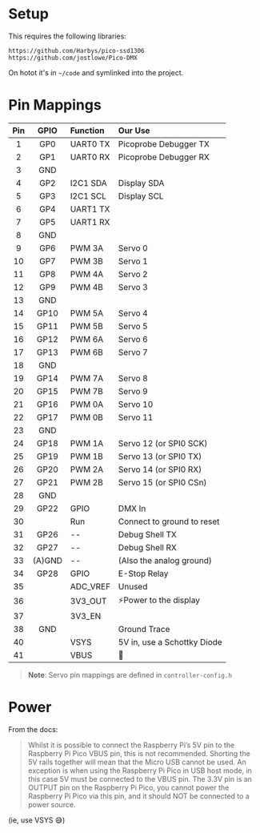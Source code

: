 
# Setup

This requires the following libraries:

```
https://github.com/Harbys/pico-ssd1306
https://github.com/jostlowe/Pico-DMX
```

On hotot it's in `~/code` and symlinked into the project.

# Pin Mappings

| Pin | GPIO | Function | Our Use |
| :-: | :--: | :------- | :------ |
| 1   | GP0  | UART0 TX | Picoprobe Debugger TX |
| 2   | GP1  | UART0 RX | Picoprobe Debugger RX |
| 3   | GND  |           |        |
| 4   | GP2  | I2C1 SDA | Display SDA |
| 5   | GP3  | I2C1 SCL | Display SCL |
| 6   | GP4  | UART1 TX |         |
| 7   | GP5  | UART1 RX |         |
| 8   | GND  |          |         |
| 9   | GP6  | PWM 3A   | Servo 0 |
| 10  | GP7  | PWM 3B   | Servo 1 |
| 11  | GP8  | PWM 4A   | Servo 2 |
| 12  | GP9  | PWM 4B   | Servo 3 |
| 13  | GND  |          |         |
| 14  | GP10 | PWM 5A   | Servo 4 |
| 15  | GP11 | PWM 5B   | Servo 5 |
| 16  | GP12 | PWM 6A   | Servo 6 |
| 17  | GP13 | PWM 6B   | Servo 7 |
| 18  | GND  |          |         |
| 19  | GP14 | PWM 7A   | Servo 8 |
| 20  | GP15 | PWM 7B   | Servo 9 |
| 21  | GP16 | PWM 0A   | Servo 10 |
| 22  | GP17 | PWM 0B   | Servo 11 |
| 23  | GND  |          |          |
| 24  | GP18 | PWM 1A   | Servo 12 (or SPI0 SCK) |
| 25  | GP19 | PWM 1B   | Servo 13 (or SPI0 TX)  |
| 26  | GP20 | PWM 2A   | Servo 14 (or SPI0 RX)  |
| 27  | GP21 | PWM 2B   | Servo 15 (or SPI0 CSn) |
| 28  | GND  |          |          |
| 29  | GP22 | GPIO     | DMX In   |
| 30  |      | Run      | Connect to ground to reset |
| 31  | GP26 | --       | Debug Shell TX |
| 32  | GP27 | --       | Debug Shell RX |
| 33  | (A)GND | --     | (Also the analog ground) |
| 34  | GP28 | GPIO     | E-Stop Relay |
| 35  |      | ADC_VREF | Unused   |
| 36  |      | 3V3_OUT  | ⚡️Power to the display |
| 37  |      | 3V3_EN   |          |
| 38  | GND  |          | Ground Trace |
| 40  |      | VSYS     | 5V in, use a Schottky Diode     |
| 41  |      | VBUS     | 🚌       |

> **Note**: Servo pin mappings are defined in `controller-config.h`


# Power

From the docs:

> Whilst it is possible to connect the Raspberry Pi’s 5V pin to the Raspberry Pi Pico VBUS pin, this is not 
> recommended. Shorting the 5V rails together will mean that the Micro USB cannot be used. An exception is 
> when using the Raspberry Pi Pico in USB host mode, in this case 5V must be connected to the VBUS pin.
> The 3.3V pin is an OUTPUT pin on the Raspberry Pi Pico, you cannot power the Raspberry Pi Pico via this
> pin, and it should NOT be connected to a power source.

(ie, use VSYS 😅)
